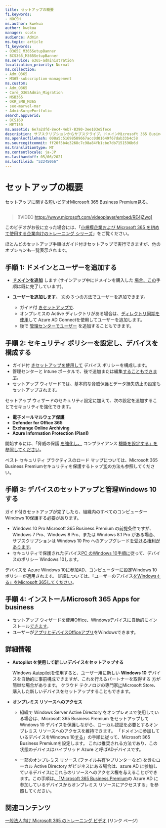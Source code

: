 ```yaml
---
title: セットアップの概要
f1.keywords:
- NOCSH
ms.author: kwekua
author: kwekua
manager: scotv
audience: Admin
ms.topic: article
f1_keywords:
- O365E_M365SetupBanner
- BCS365_M365SetupBanner
ms.service: o365-administration
localization_priority: Normal
ms.collection:
- Adm_O365
- M365-subscription-management
ms.custom:
- Adm_O365
- Core_O365Admin_Migration
- MSB365
- OKR_SMB_M365
- seo-marvel-mar
- AdminSurgePortfolio
search.appverid:
- BCS160
- MET150
ms.assetid: 6e7a2dfd-8ec4-4eb7-8390-3ee103e5fece
description: サブスクリプションからサブスクライブ、ドメインMicrosoft 365 Business Premium追加、セキュリティ ポリシーの設定など、ユーザーの設定手順について説明します。
ms.openlocfilehash: 008a5c51698589667acc0d01649f67dab33b4c58
ms.sourcegitcommit: ff20f5b4e3268c7c98a84fb1cbe7db7151596b6d
ms.translationtype: MT
ms.contentlocale: ja-JP
ms.lasthandoff: 05/06/2021
ms.locfileid: "52245066"
---
```

# <a name="overview-of-setup"></a>セットアップの概要

セットアップに関する短いビデオMicrosoft 365 Business Premium見る。<br><br>

> [!VIDEO https://www.microsoft.com/videoplayer/embed/RE4jZwg] 

このビデオがお役に立った場合には、「[小規模企業および Microsoft 365 を初めて使用する企業向けのトレーニング シリーズ](../business-video/index.yml)」をご覧ください。

ほとんどのセットアップ手順はガイド付きセットアップで実行できますが、他のオプションも一覧表示されます。

## <a name="step-1-add-your-domain-and-users"></a>手順 1: ドメインとユーザーを追加する

   - **[ドメインを追加](set-up.md#add-your-domain-to-personalize-sign-in)** します (サインアップ中にドメインを購入した [場合、この](sign-up.md)手順は既に完了しています)。

   - **ユーザーを追加します**。 次の 3 つの方法でユーザーを追加できます。
        - ガイド付 [きセットアップで](set-up.md#add-users-in-the-wizard).
        - オンプレミスの Active ディレクトリがある場合は、[ディレクトリ同期を使用](../enterprise/set-up-directory-synchronization.md)して Azure AD Connectを使用してユーザーを追加します。
        - 後で [管理センターでユーザー](../admin/add-users/add-users.md) を追加することもできます。
## <a name="step-2-set-up-security-policies-and-configure-devices"></a>手順 2: セキュリティ ポリシーを設定し、デバイスを構成する 

  - ガイド付 [きセットアップを使用して](set-up.md#protect-your-organization) デバイス ポリシーを構成します。 
  - 管理センターと Intune ポータルで、後で[](view-policies-and-devices.md)追加または編集[することもできます](/intune/tutorial-walkthrough-intune-portal)。
  - セットアップ ウィザードでは、基本的な脅威保護とデータ損失防止の設定もセットアップされます。
  
  セットアップ ウィザードのセキュリティ設定に加えて、次の設定を追加することでセキュリティを強化できます。

- **電子メールマルウェア保護**
- **Defender for Office 365**
- **Exchange Online Archiving**
- **Azure Information Protection (Plan1)**

開始するには、「脅威の保護 [を強化し、](increase-threat-protection.md) コンプライアンス [機能を設定する」を参照してください](set-up-compliance.md)。

ベスト セキュリティ プラクティスのロード マップについては、Microsoft 365 Business Premiumセキュリティを保護するトップ[10](/office365/admin/security-and-compliance/secure-your-business-data)の方法も参照してください。

## <a name="step-3-set-up-and-manage-windows-10-devices"></a>手順 3: デバイスのセットアップと管理Windows 10する

ガイド付きセットアップが完了したら、組織内のすべてのコンピューター Windows 10保護する必要があります。
  
- Windows 10 Pro Microsoft 365 Business Premium の前提条件[](pre-requisites-for-data-protection.md)ですが、Windows 7 Pro、Windows 8 Pro、または Windows 8.1 Pro がある場合、サブスクリプションは Windows 10 Pro へのアップグレード[を受ける権利があります](./upgrade-to-windows-pro-creators-update.md)。
- セキュリティで保護されたデバイス[PC のWindows 10手順に](secure-win-10-pcs.md)従って、デバイスのポリシー Windows 10します。

デバイスを Azure Windows 10に参加AD、コンピューターに設定Windows 10ポリシーが適用されます。 詳細については、「ユーザーのデバイス[をWindowsする」をMicrosoft 365してください](set-up-windows-devices.md)。

## <a name="step-4-install-microsoft-365-apps-for-business"></a>手順 4: インストールMicrosoft 365 Apps for business
- セットアップ ウィザードを使用Office、Windowsデバイスに自動的にインストール[できます](set-up.md#deploy-office-365-client-apps)。
- ユーザーが[アプリとデバイスOfficeアプリ](/office365/admin/setup/install-applications)をWindowsできます。
     
## <a name="advanced"></a>詳細情報
- **Autopilot を使用して新しいデバイスをセットアップする**
            
     Windows [Autopilot](add-autopilot-devices-and-profile.md)を使用すると、ユーザー用に新しい **Windows 10** デバイスを自動的に事前構成できますが、これを行えるパートナーを取得する [](https://www.microsoft.com/solution-providers/search)方が簡単な場合があります。 クラウド テクノロジの専門家[に](https://go.microsoft.com/fwlink/?linkid=874598)Microsoft Store、購入した新しいデバイスをセットアップすることもできます。

- **オンプレミス リソースへのアクセス**

     - 組織で Windows Server Active Directory をオンプレミスで使用している場合は、Microsoft 365 Business Premium をセットアップして Windows 10 デバイスを保護しながら、ローカル認証を必要とするオンプレミス リソースへのアクセスを維持できます。 「ドメインに参加しているデバイスをWindows 10[する](manage-windows-devices.md)」の手順に従って、Microsoft 365 Business Premiumを設定します。 これは推奨される方法であり、この状態のデバイスはハイブリッド Azure と呼ばADデバイスです。

    - 一部のオンプレミス リソース (ファイル共有やプリンターなど) を含むローカル Active Directory がビジネスにある場合は、azure AD に参加しているデバイスにこれらのリソースへのアクセス権を与えることができます。この手順は[、「Microsoft 365 Business Premium](access-resources.md)の Azure AD に参加しているデバイスからオンプレミス リソースにアクセスする」を参照してください。

## <a name="related-content"></a>関連コンテンツ

[一般法人向け Microsoft 365 のトレーニング ビデオ](../business-video/index.yml) (リンク ページ)